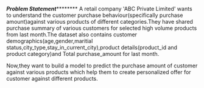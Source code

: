 ***************************************Problem Statement***********************************************
A retail company 'ABC Private Limited' wants to understand the customer purchase behaviour(specifically purchase amount)against various products of different categories.They have shared purchase summary of various customers for selected high volume products from last month.The dataset also contains customer demographics(age,gender,maritial status,city_type,stay_in_current_city),product details(product_id and product category)and Total purchase_amount for last month.

Now,they want to build a model to predict the purchase amount of customer against various products which help them to create personalized offer for customer against different products.
